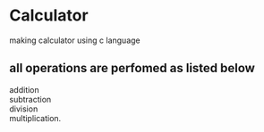 # Calculator
making calculator using c language

## all operations are perfomed as listed below
addition  
subtraction  
division  
multiplication.

